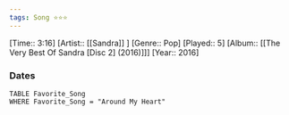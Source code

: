 ```yaml
---
tags: Song ⭐⭐⭐ 
---
```

[Time:: 3:16]
[Artist:: [[Sandra]] ]
[Genre:: Pop]
[Played:: 5]
[Album:: [[The Very Best Of Sandra [Disc 2] (2016)]]]
[Year:: 2016]
### Dates
````dataview
TABLE Favorite_Song
WHERE Favorite_Song = "Around My Heart"
````